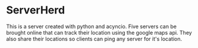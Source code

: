# ServerHerd

This is a server created with python and acyncio. Five servers can be brought online
that can track their location using the google maps api. They also share their locations so clients can ping 
any server for it's location.
